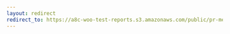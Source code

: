 ```yaml
---
layout: redirect
redirect_to: https://a8c-woo-test-reports.s3.amazonaws.com/public/pr-merge/37031/api/index.html
---
```

